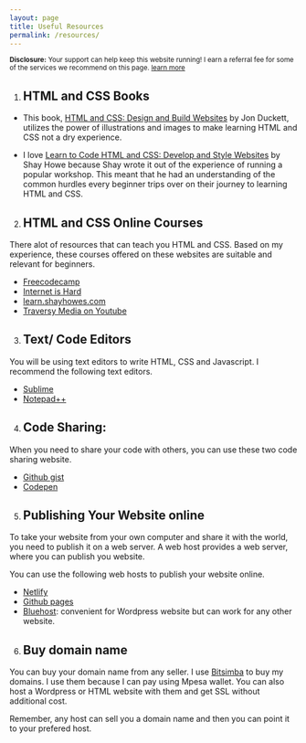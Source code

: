 ```yaml
---
layout: page
title: Useful Resources
permalink: /resources/
---
```

<div class="card" style="text-align: left;">
<small><b>Disclosure:</b> Your support can help keep this website running! I earn a referral fee for some of the services we recommend on this page. <a href="/about">learn more</a></small>
</div>

<ol><li><h2>HTML and CSS Books</h2></li></ol>

- This book, <a href="https://amzn.to/3iOQOvG">HTML and CSS: Design and Build Websites</a> by Jon Duckett, utilizes the power of illustrations and images to make learning HTML and CSS not a dry experience.

- I love <a href="https://amzn.to/3cdPvE6">Learn to Code HTML and CSS: Develop and Style Websites</a> by Shay Howe because Shay wrote it out of the experience of running a popular workshop. This meant that he had an understanding of the common hurdles every beginner trips over on their journey to learning HTML and CSS.

<ol start="2"><li><h2>HTML and CSS Online Courses</h2></li></ol>

There alot of resources that can teach you HTML and CSS. Based on my experience, these courses offered on these websites are suitable and relevant for beginners.
- [Freecodecamp](https://www.freecodecamp.org/learn)
- [Internet is Hard](https://www.internetingishard.com/)
- [learn.shayhowes.com](https://learn.shayhowe.com/)
- [Traversy Media on Youtube](https://m.youtube.com/playlist?list=PLillGF-RfqbZTASqIqdvm1R5mLrQq79CU)

<ol start="3"><li><h2>Text/ Code Editors</h2></li></ol>

You will be using text editors to write HTML, CSS and Javascript. I recommend the following text editors.
- [Sublime](https://www.sublimetext.com/) 
- [Notepad++](https://notepad-plus-plus.org/)

<ol start="4"><li><h2>Code Sharing:</h2></li></ol>

When you need to share your code with others, you can use these two code sharing website.
- [Github gist](https://gist.github.com/)
- [Codepen](https://codepen.io/)

<ol start="5"><li><h2>Publishing Your Website online</h2></li></ol>

To take your website from your own computer and share it with the world, you need to publish it on a web server. A web host provides a web server, where you can publish you website.

You can use the following web hosts to publish your website online.
- [Netlify](https://app.netlify.com/drop)
- [Github pages](https://pages.github.com/)
- [Bluehost](https://www.bluehost.com/track/devpractical): convenient for Wordpress website but can work for any other website.

<ol start="6"><li><h2>Buy domain name</h2></li></ol>

You can buy your domain name from any seller. I use [Bitsimba](https://bitsimba.com/clients/aff.php?aff=22) to buy my domains. I use them because I can pay using Mpesa wallet.
You can also host a Wordpress or HTML website with them and get SSL without additional cost.

Remember, any host can sell you a domain name and then you can point it to your prefered host.
